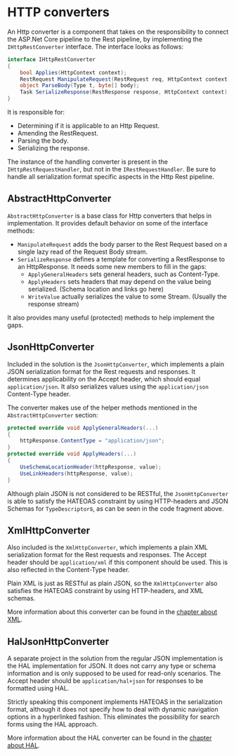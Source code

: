 # HTTP converters
An Http converter is a component that takes on the responsibility to connect the ASP.Net Core pipeline to the Rest pipeline, by implementing the `IHttpRestConverter` interface.
The interface looks as follows:

```csharp
interface IHttpRestConverter
{
    bool Applies(HttpContext context);
    RestRequest ManipulateRequest(RestRequest req, HttpContext context);
    object ParseBody(Type t, byte[] body);
    Task SerializeResponse(RestResponse response, HttpContext context);
}
```

It is responsible for:
* Determining if it is applicable to an Http Request.
* Amending the RestRequest.
* Parsing the body.
* Serializing the response.

The instance of the handling converter is present in the `IHttpRestRequestHandler`, but not in the `IRestRequestHandler`.
Be sure to handle all serialization format specific aspects in the Http Rest pipeline.

## AbstractHttpConverter
`AbstractHttpConverter` is a base class for Http converters that helps in implementation.
It provides default behavior on some of the interface methods:

* `ManipulateRequest` adds the body parser to the Rest Request based on a single lazy read of the Request Body stream.
* `SerializeResponse` defines a template for converting a RestResponse to an HttpResponse.
  It needs some new members to fill in the gaps:
    * `ApplyGeneralHeaders` sets general headers, such as Content-Type.
    * `ApplyHeaders` sets headers that may depend on the value being serialized.  (Schema location and links go here)
    * `WriteValue` actually serializes the value to some Stream. (Usually the response stream)

It also provides many useful (protected) methods to help implement the gaps.

## JsonHttpConverter
Included in the solution is the `JsonHttpConverter`, which implements a plain JSON serialization format for the Rest requests and responses.
It determines applicability on the Accept header, which should equal `application/json`.
It also serializes values using the `application/json` Content-Type header.

The converter makes use of the helper methods mentioned in the `AbstractHttpConverter` section:

```csharp
protected override void ApplyGeneralHeaders(...)
{
    httpResponse.ContentType = "application/json";
}
protected override void ApplyHeaders(...)
{
    UseSchemaLocationHeader(httpResponse, value);
    UseLinkHeaders(httpResponse, value);
}
```

Although plain JSON is not considered to be RESTful, the `JsonHttpConverter` is able to satisfy the HATEOAS constraint by using HTTP-headers and JSON Schemas for `TypeDescriptor`s, as can be seen in the code fragment above.

## XmlHttpConverter
Also included is the `XmlHttpConverter`, which implements a plain XML serialization format for the Rest requests and responses.
The Accept header should be `application/xml` if this component should be used. 
This is also reflected in the Content-Type header.

Plain XML is just as RESTful as plain JSON, so the `XmlHttpConverter` also satisfies the HATEOAS constraint by using HTTP-headers, and XML schemas.

More information about this converter can be found in the [chapter about XML](xml.md).

## HalJsonHttpConverter
A separate project in the solution from the regular JSON implementation is the HAL implementation for JSON. 
It does not carry any type or schema information and is only supposed to be used for read-only scenarios.
The Accept header should be `application/hal+json` for responses to be formatted using HAL.

Strictly speaking this component implements HATEOAS in the serialization format, although it does not specify how to deal with dynamic navigation options in a hyperlinked fashion.
This eliminates the possibility for search forms using the HAL approach.

More information about the HAL converter can be found in the [chapter about HAL](hal.md).

